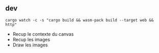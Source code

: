

## dev

```
cargo watch -c -s "cargo build && wasm-pack build --target web && http"
```

- Recup le contexte du canvas
- Recup les images
- Draw les images
